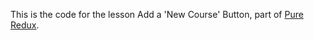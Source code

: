 This is the code for the lesson Add a 'New Course' Button, part of [Pure Redux](https://daveceddia.com/pure-redux/).
